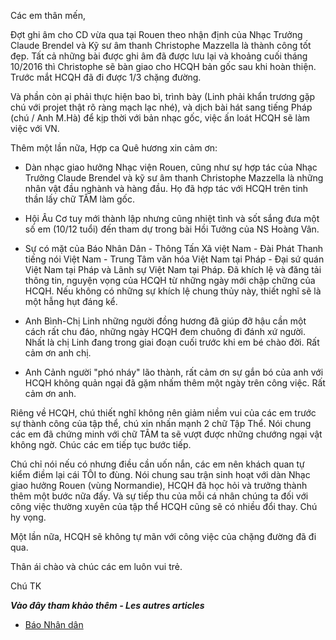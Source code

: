 <!--
title: Thư chú viết sau khi hoàn thành việc ghi âm cho CD đầu tay
author: Nguyễn Tích Kỳ
status: completed
-->

Các em thân mến,

 Đợt ghi âm cho CD vừa qua tại Rouen theo nhận định của Nhạc Trưởng Claude Brendel và Kỹ sư âm thanh Christophe Mazzella là thành công tốt đẹp. Tất cả những bài được ghi âm đã được lưu lại và khoảng cuối tháng 10/2016 thì Christophe sẽ bàn giao cho HCQH bản gốc sau khi hoàn thiện. Trước mắt HCQH đã đi được 1/3 chặng đường.

 Và phần còn ại phải thực hiện bao bì, trình bày (Linh phải khẩn trương gặp chú với projet thật rõ ràng mạch lạc nhé), và dịch bài hát sang tiếng Pháp (chú / Anh M.Hà) để kịp thời với bản nhạc gốc, việc ấn loát HCQH sẽ làm việc với VN.

 Thêm một lần nữa, Hợp ca Quê hương xin cảm ơn:

* Dàn nhạc giao hưởng Nhạc viện Rouen, cũng như sự hợp tác của Nhạc Trưởng Claude Brendel và kỹ sư âm thanh Christophe Mazzella là những nhân vật đầu nghành và hàng đầu. Họ đã hợp tác với HCQH trên tinh thần lấy chữ TÂM làm gốc.
 
* Hội Âu Cơ tuy mới thành lập nhưng cũng nhiệt tình và sốt sắng đưa một số em (10/12 tuổi) đến tham dự trong bài Hồi Tưởng của NS Hoàng Vân.
 
* Sự có mặt của Báo Nhân Dân - Thông Tấn Xã việt Nam - Đài Phát Thanh tiếng nói Việt Nam - Trung Tâm văn hóa Việt Nam tại Pháp - Đại sứ quán Việt Nam tại Pháp và Lãnh sự Việt Nam tại Pháp. Đã khích lệ và đăng tải thông tin, nguyện vọng của HCQH từ những ngày mới chập chững của HCQH. Nếu không có những sự khích lệ chung thủy này, thiết nghĩ sẽ là một hẫng hụt đáng kể.
 
* Anh Bình-Chị Linh những người đồng hương đã giúp đỡ hậu cần một cách rất chu đáo, những ngày HCQH đem chuông đi đánh xứ người. Nhất là chị Linh đang trong giai đoạn cuối trước khi em bé chào đời. Rất cảm ơn anh chị.

* Anh Cảnh người "phó nháy" lão thành, rất cảm ơn sự gắn bó của anh với HCQH không quản ngại đã gặm nhấm thêm một ngày trên công việc. Rất cảm ơn anh.
 
 Riêng về HCQH, chú thiết nghĩ không nên giảm niềm vui của các em trước sự thành công của tập thể, chú xin nhấn mạnh 2 chữ Tập Thể. Nói chung các em đã chứng minh với chữ TÂM ta sẽ vượt được những chướng ngại vật không ngờ. Chúc các em tiếp tục bước tiếp.

 Chú chỉ nói nếu có nhưng điều cần uốn nắn, các em nên khách quan tự kiểm điềm lại cái TÔI to đùng. Nói chung sau trận sinh hoạt với dàn Nhạc giao hưởng Rouen (vùng Normandie), HCQH đã học hỏi và trưởng thành thêm một bước nữa đấy. Và sự tiếp thu của mỗi cá nhân chúng ta đối với công việc thường xuyên của tập thể HCQH cũng sẽ có nhiều đổi thay. Chú hy vọng.
 
 Một lần nữa, HCQH sẽ không tự mãn với công việc của chặng đường đã đi qua.

 Thân ái chào và chúc các em luôn vui trẻ.
 
Chú TK

***Vào đây tham khảo thêm - Les autres articles*** 

* [Báo Nhân dân](http://www.nhandan.com.vn/chinhtri/item/30104502-hop-ca-que-huong-the-hien-tinh-yeu-dat-nuoc-qua-cd-dau-tay-to-quoc-yeu-thuong.html)






